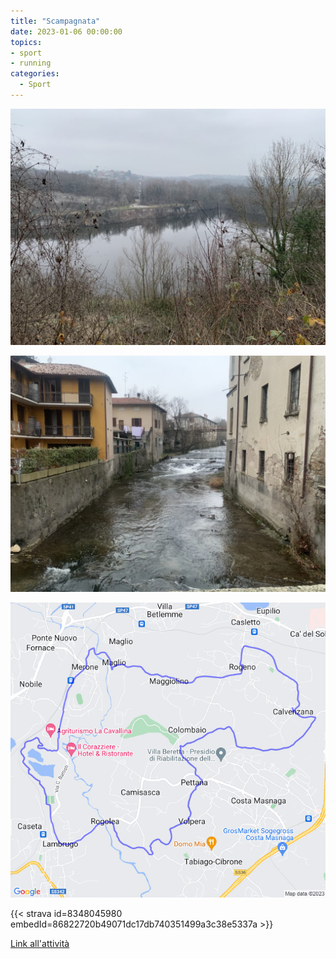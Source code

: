 ```yaml
---
title: "Scampagnata"
date: 2023-01-06 00:00:00
topics:
- sport
- running
categories:
  - Sport
---
```


![](images/IMG_1146-1024x768.jpg)

![](images/IMG_1149-1024x768.jpg)

![](images/20230106-activity-map.png)

{{< strava id=8348045980 embedId=86822720b49071dc17db740351499a3c38e5337a >}}

[Link all'attività](https://strava.com/activities/8348045980)
